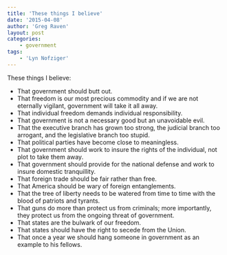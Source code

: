 ```yaml
---
title: 'These things I believe'
date: '2015-04-08'
author: 'Greg Raven'
layout: post
categories:
    - government
tags:
    - 'Lyn Nofziger'
---
```


These things I believe:

- That government should butt out.
- That freedom is our most precious commodity and if we are not eternally vigilant, government will take it all away.
- That individual freedom demands individual responsibility.
- That government is not a necessary good but an unavoidable evil.
- That the executive branch has grown too strong, the judicial branch too arrogant, and the legislative branch too stupid.
- That political parties have become close to meaningless.
- That government should work to insure the rights of the individual, not plot to take them away.
- That government should provide for the national defense and work to insure domestic tranquillity.
- That foreign trade should be fair rather than free.
- That America should be wary of foreign entanglements.
- That the tree of liberty needs to be watered from time to time with the blood of patriots and tyrants.
- That guns do more than protect us from criminals; more importantly, they protect us from the ongoing threat of government.
- That states are the bulwark of our freedom.
- That states should have the right to secede from the Union.
- That once a year we should hang someone in government as an example to his fellows.